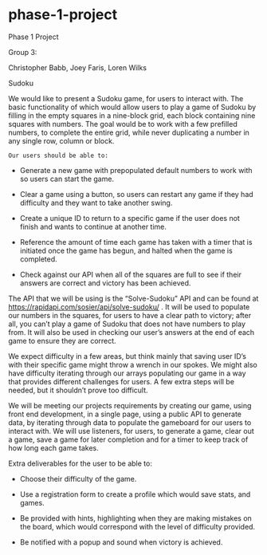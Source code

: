 # phase-1-project
Phase 1 Project 

Group 3: 

Christopher Babb, Joey Faris, Loren Wilks 

Sudoku 

We would like to present a Sudoku game, for users to interact with. The basic functionality of which would allow users to play a game of Sudoku by filling in the empty squares in a nine-block grid, each block containing nine squares with numbers. The goal would be to work with a few prefilled numbers, to complete the entire grid, while never duplicating a number in any single row, column or block.  

	Our users should be able to: 

- Generate a new game with prepopulated default numbers to work with so users can start the game. 

- Clear a game using a button, so users can restart any game if they had difficulty and they want to take another swing. 

- Create a unique ID to return to a specific game if the user does not finish and wants to continue at another time. 

- Reference the amount of time each game has taken with a timer that is initiated once the game has begun, and halted when the game is completed. 

- Check against our API when all of the squares are full to see if their answers are correct and victory has been achieved. 

The API that we will be using is the “Solve-Sudoku” API and can be found at https://rapidapi.com/sosier/api/solve-sudoku/ . It will be used to populate our numbers in the squares, for users to have a clear path to victory; after all, you can’t play a game of Sudoku that does not have numbers to play from. It will also be used in checking our user’s answers at the end of each game to ensure they are correct.  

We expect difficulty in a few areas, but think mainly that saving user ID’s with their specific game might throw a wrench in our spokes. We might also have difficulty iterating through our arrays populating our game in a way that provides different challenges for users. A few extra steps will be needed, but it shouldn’t prove too difficult. 

We will be meeting our projects requirements by creating our game, using front end development, in a single page, using a public API to generate data, by iterating through data to populate the gameboard for our users to interact with. We will use listeners, for users, to generate a game, clear out a game, save a game for later completion and for a timer to keep track of how long each game takes. 

Extra deliverables for the user to be able to: 

- Choose their difficulty of the game. 

- Use a registration form to create a profile which would save stats, and games. 

- Be provided with hints, highlighting when they are making mistakes on the board, which would correspond with the level of difficulty provided. 

- Be notified with a popup and sound when victory is achieved. 